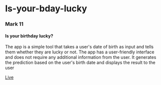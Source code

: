# Is-your-bday-lucky
<div class="text-contents">
            <div id="block-text">
                <h3>Mark 11</h3>
                <h4>Is your birthday lucky?</h4>
                <p>The app is a simple tool that takes a user's date of birth as input and tells them whether they are lucky or not. The app has a user-friendly interface and does not require any additional information from the user. It generates the prediction based on the user's birth date and displays the result to the user</p>
            </div>
            <div id="block-btn">
                    <a href='https://luckybirthdayisit.netlify.app'>Live</a>
            </div>
        </div>
